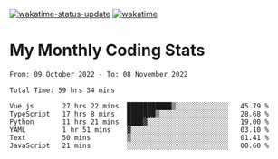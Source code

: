[![wakatime-status-update](https://github.com/noopurphalak/noopurphalak/workflows/wakatime-status-update/badge.svg)](https://github.com/noopurphalak/noopurphalak/actions/workflows/main.yml)
[![wakatime](https://wakatime.com/badge/user/80ace140-ef40-4fdd-b8ed-f3be3d2e1aea.svg)](https://wakatime.com/@80ace140-ef40-4fdd-b8ed-f3be3d2e1aea)

# My Monthly Coding Stats

<!--START_SECTION:waka-->

```text
From: 09 October 2022 - To: 08 November 2022

Total Time: 59 hrs 34 mins

Vue.js       27 hrs 22 mins  ███████████▒░░░░░░░░░░░░░   45.79 %
TypeScript   17 hrs 8 mins   ███████▒░░░░░░░░░░░░░░░░░   28.68 %
Python       11 hrs 21 mins  ████▓░░░░░░░░░░░░░░░░░░░░   19.00 %
YAML         1 hr 51 mins    ▓░░░░░░░░░░░░░░░░░░░░░░░░   03.10 %
Text         50 mins         ▒░░░░░░░░░░░░░░░░░░░░░░░░   01.41 %
JavaScript   21 mins         ░░░░░░░░░░░░░░░░░░░░░░░░░   00.60 %
```

<!--END_SECTION:waka-->
